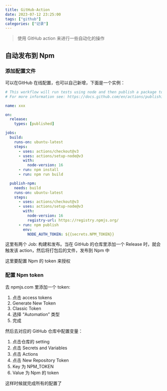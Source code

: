 ```yaml
---
title: GitHub-Action
date: 2023-07-12 23:25:00
tags: ["github"]
categories: ["记录"]
---
```


> 使用 GitHub action 来进行一些自动化的操作

## 自动发布到 Npm

### 添加配置文件
可以在GitHub 在线配置，也可以自己新增，下面是一个实例：
```yaml
# This workflow will run tests using node and then publish a package to GitHub Packages when a release is created
# For more information see: https://docs.github.com/en/actions/publishing-packages/publishing-nodejs-packages

name: xxx

on:
  release:
    types: [published]

jobs:
  build:
    runs-on: ubuntu-latest
    steps:
      - uses: actions/checkout@v3
      - uses: actions/setup-node@v3
        with:
          node-version: 16
      - run: npm install
      - run: npm run build

  publish-npm:
    needs: build
    runs-on: ubuntu-latest
    steps:
      - uses: actions/checkout@v3
      - uses: actions/setup-node@v3
        with:
          node-version: 16
          registry-url: https://registry.npmjs.org/
      - run: npm publish
        env:
          NODE_AUTH_TOKEN: ${{secrets.NPM_TOKEN}}

```
这里有两个 Job: 构建和发布。当在 GitHub 的仓库里添加一个 Release 时，就会触发该 action，然后将打包后的文件，发布到 Npm 中

这里要配置 Npm 的 token 来授权

### 配置 Npm token

去 npmjs.com 里添加一个 token:
1. 点击 access tokens
2. Generate New Token
3. Classic Token
4. 选择 “Automation” 类型
5. 完成

然后去对应的 GitHub 仓库中配置变量：
1. 点击仓库的 setting
2. 点击 Secrets and Variables
3. 点击 Actions
4. 点击 New Repository Token
5. Key 为 NPM_TOKEN
6. Value 为 Npm 的 token

这样时候就完成所有的配置了